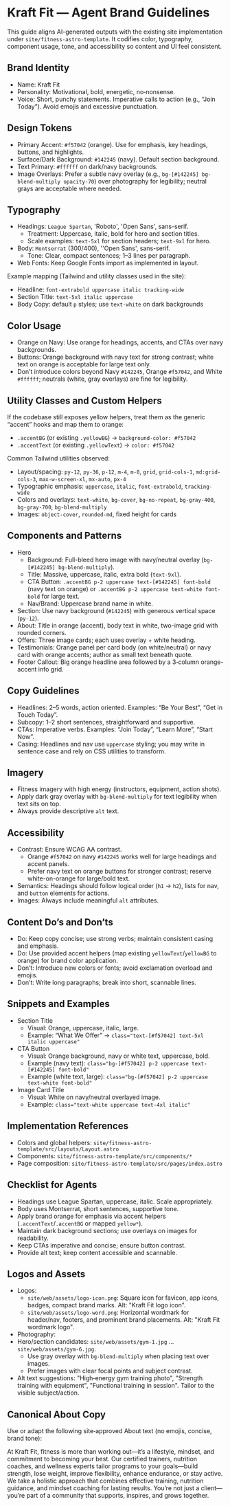 # Kraft Fit — Agent Brand Guidelines

This guide aligns AI-generated outputs with the existing site implementation under `site/fitness-astro-template`. It codifies color, typography, component usage, tone, and accessibility so content and UI feel consistent.

## Brand Identity

- Name: Kraft Fit
- Personality: Motivational, bold, energetic, no‑nonsense.
- Voice: Short, punchy statements. Imperative calls to action (e.g., “Join Today”). Avoid emojis and excessive punctuation.

## Design Tokens

- Primary Accent: `#f57042` (orange). Use for emphasis, key headings, buttons, and highlights.
- Surface/Dark Background: `#142245` (navy). Default section background.
- Text Primary: `#ffffff` on dark/navy backgrounds.
- Image Overlays: Prefer a subtle navy overlay (e.g., `bg-[#142245] bg-blend-multiply opacity-70`) over photography for legibility; neutral grays are acceptable where needed.

## Typography

- Headings: `League Spartan`, 'Roboto', 'Open Sans', sans-serif.
  - Treatment: Uppercase, italic, bold for hero and section titles.
  - Scale examples: `text-5xl` for section headers; `text-9xl` for hero.
- Body: `Montserrat` (300/400), ''Open Sans', sans-serif.
  - Tone: Clear, compact sentences; 1–3 lines per paragraph.
- Web Fonts: Keep Google Fonts import as implemented in layout.

Example mapping (Tailwind and utility classes used in the site):

- Headline: `font-extrabold uppercase italic tracking-wide`
- Section Title: `text-5xl italic uppercase`
- Body Copy: default `p` styles; use `text-white` on dark backgrounds

## Color Usage

- Orange on Navy: Use orange for headings, accents, and CTAs over navy backgrounds.
- Buttons: Orange background with navy text for strong contrast; white text on orange is acceptable for large text only.
- Don’t introduce colors beyond Navy `#142245`, Orange `#f57042`, and White `#ffffff`; neutrals (white, gray overlays) are fine for legibility.

## Utility Classes and Custom Helpers

If the codebase still exposes yellow helpers, treat them as the generic “accent” hooks and map them to orange:

- `.accentBG` (or existing `.yellowBG`) → `background-color: #f57042`
- `.accentText` (or existing `.yellowText`) → `color: #f57042`

Common Tailwind utilities observed:

- Layout/spacing: `py-12`, `py-36`, `p-12`, `m-4`, `m-8`, `grid`, `grid-cols-1`, `md:grid-cols-3`, `max-w-screen-xl`, `mx-auto`, `px-4`
- Typographic emphasis: `uppercase`, `italic`, `font-extrabold`, `tracking-wide`
- Colors and overlays: `text-white`, `bg-cover`, `bg-no-repeat`, `bg-gray-400`, `bg-gray-700`, `bg-blend-multiply`
- Images: `object-cover`, `rounded-md`, fixed height for cards

## Components and Patterns

- Hero
  - Background: Full-bleed hero image with navy/neutral overlay (`bg-[#142245] bg-blend-multiply`).
  - Title: Massive, uppercase, italic, extra bold (`text-9xl`).
  - CTA Button: `.accentBG p-2 uppercase text-[#142245] font-bold` (navy text on orange) or `.accentBG p-2 uppercase text-white font-bold` for large text.
  - Nav/Brand: Uppercase brand name in white.
- Section: Use navy background (`#142245`) with generous vertical space (`py-12`).
- About: Title in orange (accent), body text in white, two-image grid with rounded corners.
- Offers: Three image cards; each uses overlay + white heading.
- Testimonials: Orange panel per card body (on white/neutral) or navy card with orange accents; author as small text beneath quote.
- Footer Callout: Big orange headline area followed by a 3‑column orange-accent info grid.

## Copy Guidelines

- Headlines: 2–5 words, action oriented. Examples: “Be Your Best”, “Get in Touch Today”.
- Subcopy: 1–2 short sentences, straightforward and supportive.
- CTAs: Imperative verbs. Examples: “Join Today”, “Learn More”, “Start Now”.
- Casing: Headlines and nav use `uppercase` styling; you may write in sentence case and rely on CSS utilities to transform.

## Imagery

- Fitness imagery with high energy (instructors, equipment, action shots).
- Apply dark gray overlay with `bg-blend-multiply` for text legibility when text sits on top.
- Always provide descriptive `alt` text.

## Accessibility

- Contrast: Ensure WCAG AA contrast.
  - Orange `#f57042` on navy `#142245` works well for large headings and accent panels.
  - Prefer navy text on orange buttons for stronger contrast; reserve white-on-orange for large/bold text.
- Semantics: Headings should follow logical order (`h1` → `h2`), lists for nav, and `button` elements for actions.
- Images: Always include meaningful `alt` attributes.

## Content Do’s and Don’ts

- Do: Keep copy concise; use strong verbs; maintain consistent casing and emphasis.
- Do: Use provided accent helpers (map existing `yellowText`/`yellowBG` to orange) for brand color application.
- Don’t: Introduce new colors or fonts; avoid exclamation overload and emojis.
- Don’t: Write long paragraphs; break into short, scannable lines.

## Snippets and Examples

- Section Title
  - Visual: Orange, uppercase, italic, large.
  - Example: “What We Offer” → `class="text-[#f57042] text-5xl italic uppercase"`
- CTA Button
  - Visual: Orange background, navy or white text, uppercase, bold.
  - Example (navy text): `class="bg-[#f57042] p-2 uppercase text-[#142245] font-bold"`
  - Example (white text, large): `class="bg-[#f57042] p-2 uppercase text-white font-bold"`
- Image Card Title
  - Visual: White on navy/neutral overlayed image.
  - Example: `class="text-white uppercase text-4xl italic"`

## Implementation References

- Colors and global helpers: `site/fitness-astro-template/src/layouts/Layout.astro`
- Components: `site/fitness-astro-template/src/components/*`
- Page composition: `site/fitness-astro-template/src/pages/index.astro`

## Checklist for Agents

- Headings use League Spartan, uppercase, italic. Scale appropriately.
- Body uses Montserrat, short sentences, supportive tone.
- Apply brand orange for emphasis via accent helpers (`.accentText`/`.accentBG` or mapped `yellow*`).
- Maintain dark background sections; use overlays on images for readability.
- Keep CTAs imperative and concise; ensure button contrast.
- Provide alt text; keep content accessible and scannable.

## Logos and Assets

- Logos:
  - `site/web/assets/logo-icon.png`: Square icon for favicon, app icons, badges, compact brand marks. Alt: "Kraft Fit logo icon".
  - `site/web/assets/logo-word.png`: Horizontal wordmark for header/nav, footers, and prominent brand placements. Alt: "Kraft Fit wordmark logo".
- Photography:
- Hero/section candidates: `site/web/assets/gym-1.jpg` … `site/web/assets/gym-6.jpg`.
  - Use gray overlay with `bg-blend-multiply` when placing text over images.
  - Prefer images with clear focal points and subject contrast.
- Alt text suggestions: "High‑energy gym training photo", "Strength training with equipment", "Functional training in session". Tailor to the visible subject/action.

## Canonical About Copy

Use or adapt the following site‑approved About text (no emojis, concise, brand tone):

At Kraft Fit, fitness is more than working out—it’s a lifestyle, mindset, and commitment to becoming your best. Our certified trainers, nutrition coaches, and wellness experts tailor programs to your goals—build strength, lose weight, improve flexibility, enhance endurance, or stay active. We take a holistic approach that combines effective training, nutrition guidance, and mindset coaching for lasting results. You’re not just a client—you’re part of a community that supports, inspires, and grows together.
